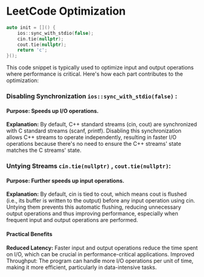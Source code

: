 # LeetCode Optimization

```cpp
auto init = []() {
    ios::sync_with_stdio(false);
    cin.tie(nullptr);
    cout.tie(nullptr);
    return 'c';
}();
```

This code snippet is typically used to optimize input and output operations where performance is critical. Here's how each part contributes to the optimization:


### Disabling Synchronization `ios::sync_with_stdio(false)` :
#### Purpose: Speeds up I/O operations.
**Explanation:** By default, C++ standard streams (cin, cout) are synchronized with C standard streams (scanf, printf). Disabling this synchronization allows C++ streams to operate independently, resulting in faster I/O operations because there's no need to ensure the C++ streams' state matches the C streams' state.


### Untying Streams `cin.tie(nullptr)` , `cout.tie(nullptr)`:
#### Purpose: Further speeds up input operations.
**Explanation:** By default, cin is tied to cout, which means cout is flushed (i.e., its buffer is written to the output) before any input operation using cin. Untying them prevents this automatic flushing, reducing unnecessary output operations and thus improving performance, especially when frequent input and output operations are performed.


#### Practical Benefits
**Reduced Latency:** Faster input and output operations reduce the time spent on I/O, which can be crucial in performance-critical applications.
Improved Throughput: The program can handle more I/O operations per unit of time, making it more efficient, particularly in data-intensive tasks.
